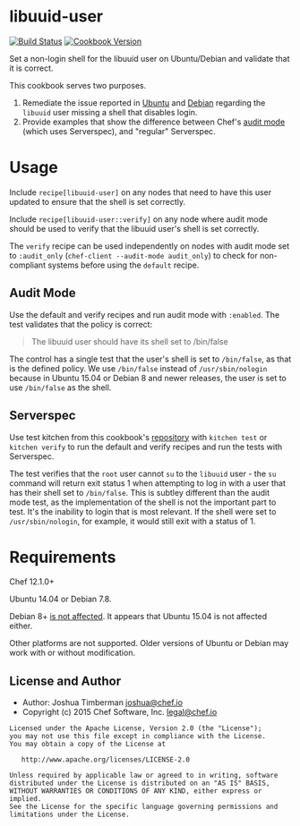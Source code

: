 # libuuid-user

[![Build Status](https://travis-ci.org/chef-cookbooks/libuuid-user.svg?branch=master)](https://travis-ci.org/chef-cookbooks/libuuid-user)
[![Cookbook Version](https://img.shields.io/cookbook/v/libuuid-user.svg)](https://supermarket.chef.io/cookbooks/libuuid-user)

Set a non-login shell for the libuuid user on Ubuntu/Debian and validate that it is correct.

This cookbook serves two purposes.

1. Remediate the issue reported in [Ubuntu](https://bugs.launchpad.net/ubuntu/+source/util-linux/+bug/1454897) and [Debian](https://bugs.debian.org/cgi-bin/bugreport.cgi?bug=785270) regarding the `libuuid` user missing a shell that disables login.
2. Provide examples that show the difference between Chef's [audit mode](https://www.chef.io/blog/2015/05/06/chef-audit-mode-introduction/) (which uses Serverspec), and "regular" Serverspec.

# Usage

Include `recipe[libuuid-user]` on any nodes that need to have this user updated to ensure that the shell is set correctly.

Include `recipe[libuuid-user::verify]` on any node where audit mode should be used to verify that the libuuid user's shell is set correctly.

The `verify` recipe can be used independently on nodes with audit mode set to `:audit_only` (`chef-client --audit-mode audit_only`) to check for non-compliant systems before using the `default` recipe.

## Audit Mode

Use the default and verify recipes and run audit mode with `:enabled`. The test validates that the policy is correct:

> The libuuid user should have its shell set to /bin/false

The control has a single test that the user's shell is set to `/bin/false`, as that is the defined policy. We use `/bin/false` instead of `/usr/sbin/nologin` because in Ubuntu 15.04 or Debian 8 and newer releases, the user is set to use `/bin/false` as the shell.

## Serverspec

Use test kitchen from this cookbook's [repository](https://github.com/chef-cookbooks/libuuid-user) with `kitchen test` or `kitchen verify` to run the default and verify recipes and run the tests with Serverspec.

The test verifies that the `root` user cannot `su` to the `libuuid` user - the `su` command will return exit status 1 when attempting to log in with a user that has their shell set to `/bin/false`. This is subtley different than the audit mode test, as the implementation of the shell is not the important part to test. It's the inability to login that is most relevant. If the shell were set to `/usr/sbin/nologin`, for example, it would still exit with a status of 1.

# Requirements

Chef 12.1.0+

Ubuntu 14.04 or Debian 7.8.

Debian 8+ [is not affected](https://bugs.debian.org/cgi-bin/bugreport.cgi?bug=785270). It appears that Ubuntu 15.04 is not affected either.

Other platforms are not supported. Older versions of Ubuntu or Debian may work with or without modification.

## License and Author

* Author: Joshua Timberman <joshua@chef.io>
* Copyright (c) 2015 Chef Software, Inc. <legal@chef.io>

```text
Licensed under the Apache License, Version 2.0 (the "License");
you may not use this file except in compliance with the License.
You may obtain a copy of the License at

   http://www.apache.org/licenses/LICENSE-2.0

Unless required by applicable law or agreed to in writing, software
distributed under the License is distributed on an "AS IS" BASIS,
WITHOUT WARRANTIES OR CONDITIONS OF ANY KIND, either express or implied.
See the License for the specific language governing permissions and
limitations under the License.
```
